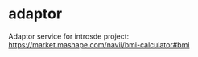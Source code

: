 # adaptor
Adaptor service for introsde project: https://market.mashape.com/navii/bmi-calculator#bmi
